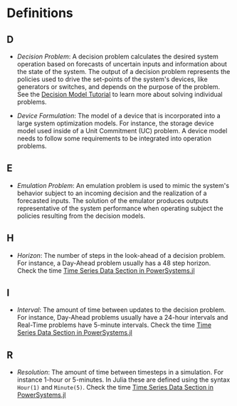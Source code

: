 # Definitions

## D

* *Decision Problem*: A decision problem calculates the desired system operation based on forecasts of uncertain inputs and information about the state of the system. The output of a decision problem represents the policies used to drive the set-points of the system's devices, like generators or switches, and depends on the purpose of the problem. See the [Decision Model Tutorial](op_problem_tutorial) to learn more about solving individual problems.

* *Device Formulation*: The model of a device that is incorporated into a large system optimization models. For instance, the storage device model used inside of a Unit Commitment (UC) problem. A device model needs to follow some requirements to be integrated into operation problems.

## E

* *Emulation Problem*: An emulation problem is used to mimic the system's behavior subject to an incoming decision and the realization of a forecasted inputs. The solution of the emulator produces outputs representative of the system performance when operating subject the policies resulting from the decision models.

## H

* *Horizon*: The number of steps in the look-ahead of a decision problem. For instance, a Day-Ahead problem usually has a 48 step horizon. Check the time [Time Series Data Section in PowerSystems.jl](https://nrel-sienna.github.io/PowerSystems.jl/stable/modeler_guide/time_series/)

## I

* *Interval*: The amount of time between updates to the decision problem. For instance, Day-Ahead problems usually have a 24-hour intervals and Real-Time problems have 5-minute intervals. Check the time [Time Series Data Section in PowerSystems.jl](https://nrel-sienna.github.io/PowerSystems.jl/stable/modeler_guide/time_series/)

## R

* *Resolution*: The amount of time between timesteps in a simulation. For instance 1-hour or 5-minutes. In Julia these are defined using the syntax `Hour(1)` and `Minute(5)`. Check the time [Time Series Data Section in PowerSystems.jl](https://nrel-sienna.github.io/PowerSystems.jl/stable/modeler_guide/time_series/)
